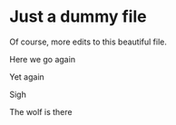 # Just a dummy file


Of course, more edits to this beautiful file.

Here we go again

Yet again

Sigh

The wolf is there
